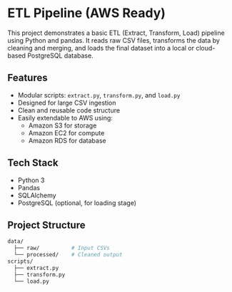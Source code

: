 # ETL Pipeline (AWS Ready)

This project demonstrates a basic ETL (Extract, Transform, Load) pipeline using Python and pandas. It reads raw CSV files, transforms the data by cleaning and merging, and loads the final dataset into a local or cloud-based PostgreSQL database.

## Features

- Modular scripts: `extract.py`, `transform.py`, and `load.py`
- Designed for large CSV ingestion
- Clean and reusable code structure
- Easily extendable to AWS using:
  - Amazon S3 for storage
  - Amazon EC2 for compute
  - Amazon RDS for database

## Tech Stack

- Python 3
- Pandas
- SQLAlchemy
- PostgreSQL (optional, for loading stage)

## Project Structure

```bash
data/
  ├── raw/          # Input CSVs
  └── processed/    # Cleaned output
scripts/
  ├── extract.py
  ├── transform.py
  └── load.py

